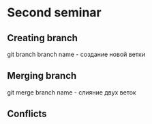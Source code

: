 # Second seminar

## Creating branch

git branch branch name - создание новой ветки

## Merging branch

git merge branch name - слияние двух веток

## Conflicts
